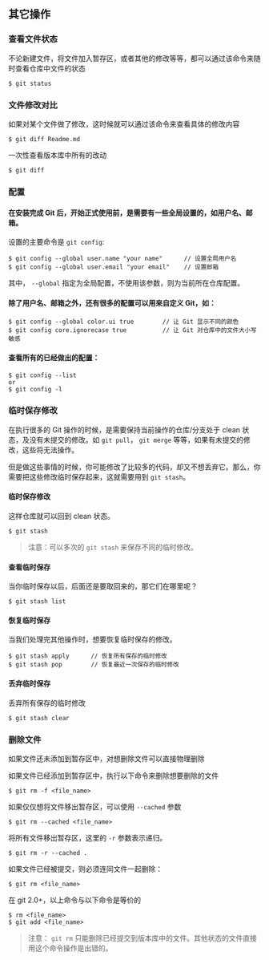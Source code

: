 ## 其它操作

### 查看文件状态

不论新建文件，将文件加入暂存区，或者其他的修改等等，都可以通过该命令来随时查看仓库中文件的状态

```
$ git status
```


### 文件修改对比

如果对某个文件做了修改，这时候就可以通过该命令来查看具体的修改内容

```
$ git diff Readme.md
```

一次性查看版本库中所有的改动

```
$ git diff
```


### 配置

#### 在安装完成 Git 后，开始正式使用前，是需要有一些全局设置的，如用户名、邮箱。

设置的主要命令是 `git config`:

```
$ git config --global user.name "your name"      // 设置全局用户名
$ git config --global user.email "your email"    // 设置邮箱
```

其中， `--global` 指定为全局配置，不使用该参数，则为当前所在仓库配置。

#### 除了用户名、邮箱之外，还有很多的配置可以用来自定义 Git，如：

```
$ git config --global color.ui true        // 让 Git 显示不同的颜色
$ git config core.ignorecase true          // 让 Git 对仓库中的文件大小写敏感
```

#### 查看所有的已经做出的配置：

```
$ git config --list
or
$ git config -l
```


### 临时保存修改

在执行很多的 Git 操作的时候，是需要保持当前操作的仓库/分支处于 clean 状态，及没有未提交的修改。如 `git pull`， `git merge` 等等，如果有未提交的修改，这些将无法操作。

但是做这些事情的时候，你可能修改了比较多的代码，却又不想丢弃它。那么，你需要把这些修改临时保存起来，这就需要用到 `git stash`。

#### 临时保存修改

这样仓库就可以回到 clean 状态。

```
$ git stash
```

> 注意：可以多次的 `git stash` 来保存不同的临时修改。

#### 查看临时保存

当你临时保存以后，后面还是要取回来的，那它们在哪里呢？

```
$ git stash list
```

#### 恢复临时保存

当我们处理完其他操作时，想要恢复临时保存的修改。

```
$ git stash apply      // 恢复所有保存的临时修改
$ git stash pop        // 恢复最近一次保存的临时修改
```

#### 丢弃临时保存

丢弃所有保存的临时修改

```
$ git stash clear
```


### 删除文件

如果文件还未添加到暂存区中，对想删除文件可以直接物理删除

如果文件已经添加到暂存区中，执行以下命令来删除想要删除的文件

```
$ git rm -f <file_name>
```

如果仅仅想将文件移出暂存区，可以使用 `--cached` 参数

```
$ git rm --cached <file_name>
```

将所有文件移出暂存区，这里的 `-r` 参数表示递归。

```
$ git rm -r --cached .
```

如果文件已经被提交，则必须连同文件一起删除：

```
$ git rm <file_name>
```

在 git 2.0+，以上命令与以下命令是等价的

```
$ rm <file_name>
$ git add <file_name>
```

> 注意： `git rm` 只能删除已经提交到版本库中的文件。其他状态的文件直接用这个命令操作是出错的。


